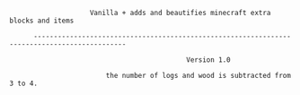                         Vanilla + adds and beautifies minecraft extra blocks and items

          ---------------------------------------------------------------------------------------------
       
                                                Version 1.0
       
                            the number of logs and wood is subtracted from 3 to 4.
